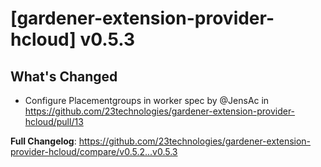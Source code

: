 # [gardener-extension-provider-hcloud] v0.5.3

## What's Changed
* Configure Placementgroups in worker spec by @JensAc in https://github.com/23technologies/gardener-extension-provider-hcloud/pull/13


**Full Changelog**: https://github.com/23technologies/gardener-extension-provider-hcloud/compare/v0.5.2...v0.5.3